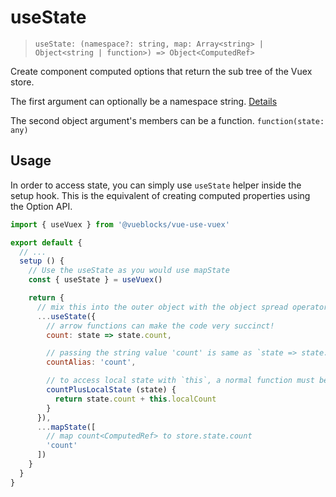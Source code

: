 # useState

> `useState: (namespace?: string, map: Array<string> | Object<string | function>) => Object<ComputedRef>`

Create component computed options that return the sub tree of the Vuex store.

The first argument can optionally be a namespace string. [Details](./namespacing.md)

The second object argument's members can be a function. `function(state: any)`

## Usage

In order to access state, you can simply use `useState` helper inside the setup hook. This is the equivalent of creating computed properties using the Option API.

```js {7}
import { useVuex } from '@vueblocks/vue-use-vuex'

export default {
  // ...
  setup () {
    // Use the useState as you would use mapState
    const { useState } = useVuex()

    return {
      // mix this into the outer object with the object spread operator
      ...useState({
        // arrow functions can make the code very succinct!
        count: state => state.count,

        // passing the string value 'count' is same as `state => state.count`
        countAlias: 'count',

        // to access local state with `this`, a normal function must be used
        countPlusLocalState (state) {
          return state.count + this.localCount
        }
      }),
      ...mapState([
        // map count<ComputedRef> to store.state.count
        'count'
      ])
    }
  }
}
```
